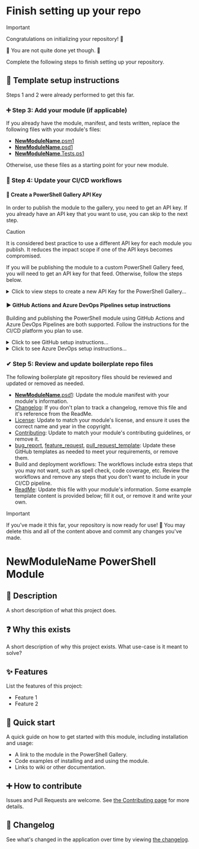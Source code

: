 # Finish setting up your repo

> [!IMPORTANT]
> Congratulations on initializing your repository! 🎉
>
> 🚧 You are not quite done yet though. 🚧
>
> Complete the following steps to finish setting up your repository.

## 📄 Template setup instructions

Steps 1 and 2 were already performed to get this far.

### ➕ Step 3: Add your module (if applicable)

If you already have the module, manifest, and tests written, replace the following files with your module's files:

- [__NewModuleName__.psm1](/src/__NewModuleName__/__NewModuleName__.psm1)
- [__NewModuleName__.psd1](/src/__NewModuleName__/__NewModuleName__.psd1)
- [__NewModuleName__.Tests.ps1](/src/__NewModuleName__/__NewModuleName__.Tests.ps1)

Otherwise, use these files as a starting point for your new module.

### 🚀 Step 4: Update your CI/CD workflows

#### 🔑 Create a PowerShell Gallery API Key

In order to publish the module to the gallery, you need to get an API key.
If you already have an API key that you want to use, you can skip to the next step.

> [!CAUTION]
> It is considered best practice to use a different API key for each module you publish.
> It reduces the impact scope if one of the API keys becomes compromised.

If you will be publishing the module to a custom PowerShell Gallery feed, you will need to get an API key for that feed. Otherwise, follow the steps below.

<details>
<summary>Click to view steps to create a new API Key for the PowerShell Gallery...</summary>

1. Navigate to <https://www.powershellgallery.com/account/apikeys>, and login if necessary.
1. Click `Create` to create a new API key for this module.
1. For the `Key Name` it is a good idea to include the name of your module.
   e.g. `__NewModuleName__ module CI/CD pipeline`
1. Ensure the `Push new packages and package versions` scope is selected.
1. For the `Glob Pattern` enter the name of your module: `__NewModuleName__`
1. Click the `Create` button to create the API key.
1. Click the `Copy` button on the new API key to copy it to your clipboard, as you will need it for the next section.

You may want to leave this page open in your browser until you have the API key saved in your repository secrets in the next section.

</details>

#### ▶ GitHub Actions and Azure DevOps Pipelines setup instructions

Building and publishing the PowerShell module using GitHub Actions and Azure DevOps Pipelines are both supported.
Follow the instructions for the CI/CD platform you plan to use.

<details>
<summary>Click to see GitHub setup instructions...</summary>

If using GitHub Actions for your CI/CD workflows, perform the following steps to setup your API key as a repository secret:

1. Navigate to your GitHub repository in your browser.
1. Go to the `Settings` tab for your repository.
1. In the left-hand menu, in the `Security` section, click on `Secrets and variables` and select `Actions`.
1. In the `Secrets` tab click the `New repository secret` button.
1. Set the `Name` to: `POWERSHELL_GALLERY_API_KEY`
1. Set the `Secret` to the API key value that you copied in the previous section.

Next we want to create an Environment so that stable module versions require manual approval before being published to the gallery:

1. You should still be in the `Settings` section of your repository.
1. In the left-hand menu, in the `Environments` section, click on `Environments`.
1. Click the `New environment` button.
1. Set the `Name` to (all lowercase): `production`
1. Click the `Configure environment` button.
1. Check the `Required reviewers` checkbox and add the usernames of the people allowed to approve new stable version deployments.
1. Click the `Save protection rules` button.

If your GitHub account does not meet [the requirements to use `Environments`](https://docs.github.com/en/actions/deployment/targeting-different-environments/using-environments-for-deployment), the `Environments` section will not be available.
You will instead need to add [the Manual Workflow Approval action](https://github.com/marketplace/actions/manual-workflow-approval) to [the deployment workflow](/.github/workflows/build-test-and-deploy-powershell-module.yml) to block deployments until they are approved.

</details>

<details>
<summary>Click to see Azure DevOps setup instructions...</summary>

Coming soon.

</details>

### ✔ Step 5: Review and update boilerplate repo files

The following boilerplate git repository files should be reviewed and updated or removed as needed.

- [__NewModuleName__.psd1](/src/__NewModuleName__/__NewModuleName__.psd1): Update the module manifest with your module's information.
- [Changelog](/Changelog.md): If you don't plan to track a changelog, remove this file and it's reference from the ReadMe.
- [License](/License.md): Update to match your module's license, and ensure it uses the correct name and year in the copyright.
- [Contributing](/docs/Contributing.md): Update to match your module's contributing guidelines, or remove it.
- [bug_report](/.github/ISSUE_TEMPLATE/bug_report.md), [feature_request](/.github/ISSUE_TEMPLATE/feature_request.md), [pull_request_template](/.github/pull_request_template.md): Update these GitHub templates as needed to meet your requirements, or remove them.
- Build and deployment workflows: The workflows include extra steps that you may not want, such as spell check, code coverage, etc.
  Review the workflows and remove any steps that you don't want to include in your CI/CD pipeline.
- [ReadMe](/ReadMe.md): Update this file with your module's information.
  Some example template content is provided below; fill it out, or remove it and write your own.

> [!IMPORTANT]
> If you've made it this far, your repository is now ready for use! 🎉
> You may delete this and all of the content above and commit any changes you've made.

# __NewModuleName__ PowerShell Module

## 💬 Description

A short description of what this project does.

## ❓ Why this exists

A short description of why this project exists.
What use-case is it meant to solve?

## ✨ Features

List the features of this project:

- Feature 1
- Feature 2

## 🚀 Quick start

A quick guide on how to get started with this module, including installation and usage:

- A link to the module in the PowerShell Gallery.
- Code examples of installing and and using the module.
- Links to wiki or other documentation.

## ➕ How to contribute

Issues and Pull Requests are welcome.
See [the Contributing page](docs/Contributing.md) for more details.

## 📃 Changelog

See what's changed in the application over time by viewing [the changelog](Changelog.md).

